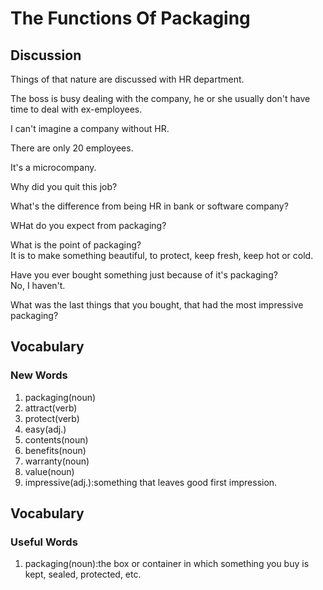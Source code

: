 # The Functions Of Packaging
## Discussion
Things of that nature are discussed with HR department.  

The boss is busy dealing with the company, he or she usually don't have time to deal with ex-employees.  

I can't imagine a company without HR.  

There are only 20 employees.  

It's a microcompany.  

Why did you quit this job?  


What's the difference from being HR in bank or software company?  

WHat do you expect from packaging?  


What is the point of packaging?  
It is to make something beautiful, to protect, keep fresh, keep hot or cold.  

Have you ever bought something just because of it's packaging?  
No, I haven't.  

What was the last things that you bought, that had the most impressive packaging?  


## Vocabulary
### New Words
1. packaging(noun)
1. attract(verb)
1. protect(verb)
1. easy(adj.)
1. contents(noun)
1. benefits(noun)
1. warranty(noun)
1. value(noun)
1. impressive(adj.):something that leaves good first impression.


## Vocabulary
### Useful Words
1. packaging(noun):the box or container in which something you buy is kept, sealed, protected, etc.  
